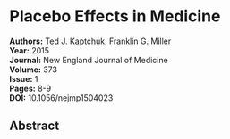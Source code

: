 # Placebo Effects in Medicine

**Authors:** Ted J. Kaptchuk, Franklin G. Miller  
**Year:** 2015  
**Journal:** New England Journal of Medicine  
**Volume:** 373  
**Issue:** 1  
**Pages:** 8-9  
**DOI:** 10.1056/nejmp1504023  

## Abstract


